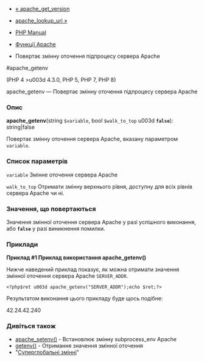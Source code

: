 - [« apache_get_version](function.apache-get-version.md)
- [apache_lookup_uri »](function.apache-lookup-uri.md)

- [PHP Manual](index.md)
- [Функції Apache](ref.apache.md)
- Повертає змінну оточення підпроцесу сервера Apache

#apache_getenv

(PHP 4 \>u003d 4.3.0, PHP 5, PHP 7, PHP 8)

apache_getenv — Повертає змінну оточення підпроцесу сервера
Apache

### Опис

**apache_getenv**(string `$variable`, bool `$walk_to_top` u003d
**`false`**): string\|false

Повертає змінну оточення сервера Apache, вказану параметром
`variable`.

### Список параметрів

`variable`
Змінне оточення сервера Apache

`walk_to_top`
Отримати змінну верхнього рівня, доступну для всіх рівнів сервера
Apache чи ні.

### Значення, що повертаються

Значення змінної оточення сервера Apache у разі успішного
виконання, або **`false`** у разі виникнення помилки.

### Приклади

**Приклад #1 Приклад використання **apache_getenv()****

Нижче наведений приклад показує, як можна отримати значення
змінної оточення сервера Apache `SERVER_ADDR`.

` <?php$ret u003d apache_getenv("SERVER_ADDR");echo $ret;?> `

Результатом виконання цього прикладу буде щось подібне:

42.24.42.240

### Дивіться також

- [apache_setenv()](function.apache-setenv.md) - Встановлює
змінну subprocess_env Apache
- [getenv()](function.getenv.md) - Отримання значення змінної
оточення
- "[Суперглобальні змінні](language.variables.superglobals.md)"
